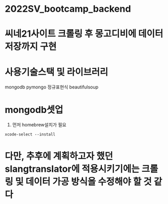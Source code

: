 # 2022SV_bootcamp_backend
# 씨네21사이트 크롤링 후 몽고디비에 데이터 저장까지 구현
# 사용기술스택 및 라이브러리
  mongodb
  pymongo
  정규표현식
  beautifulsoup
# mongodb셋업
1. 먼저 homebrew설치가 필요
```
xcode-select --install
```
# 다만, 추후에 계획하고자 했던 slangtranslator에 적용시키기에는 크롤링 및 데이터 가공 방식을 수정해야 할 것 같다
